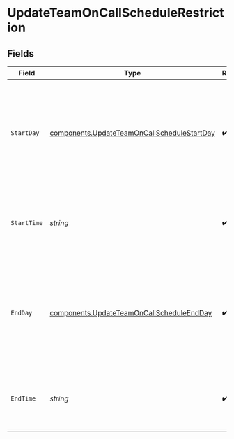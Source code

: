 # UpdateTeamOnCallScheduleRestriction


## Fields

| Field                                                                                                             | Type                                                                                                              | Required                                                                                                          | Description                                                                                                       |
| ----------------------------------------------------------------------------------------------------------------- | ----------------------------------------------------------------------------------------------------------------- | ----------------------------------------------------------------------------------------------------------------- | ----------------------------------------------------------------------------------------------------------------- |
| `StartDay`                                                                                                        | [components.UpdateTeamOnCallScheduleStartDay](../../models/components/updateteamoncallschedulestartday.md)        | :heavy_check_mark:                                                                                                | The day of the week on which the restriction should start, as its long-form name (e.g. "monday", "tuesday", etc). |
| `StartTime`                                                                                                       | *string*                                                                                                          | :heavy_check_mark:                                                                                                | An ISO8601 time string specifying when the restriction should start.                                              |
| `EndDay`                                                                                                          | [components.UpdateTeamOnCallScheduleEndDay](../../models/components/updateteamoncallscheduleendday.md)            | :heavy_check_mark:                                                                                                | The day of the week on which the restriction should end, as its long-form name (e.g. "monday", "tuesday", etc).   |
| `EndTime`                                                                                                         | *string*                                                                                                          | :heavy_check_mark:                                                                                                | An ISO8601 time string specifying when the restriction should end.                                                |